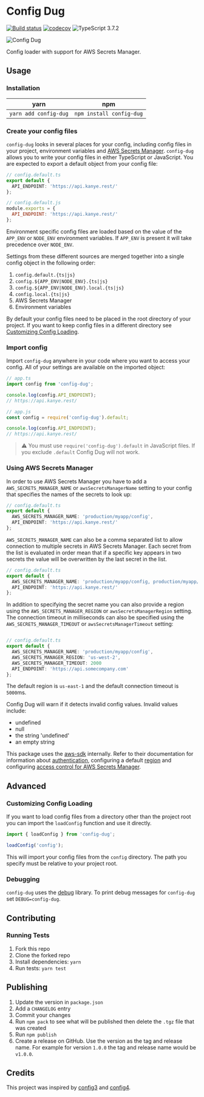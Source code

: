 # Config Dug

[![Build status](https://github.com/neofinancial/config-dug/workflows/CI/badge.svg)](https://github.com/neofinancial/config-dug/actions)
[![codecov](https://codecov.io/gh/neofinancial/config-dug/branch/master/graph/badge.svg)](https://codecov.io/gh/neofinancial/config-dug)
![TypeScript 3.7.2](https://img.shields.io/badge/TypeScript-3.7.2-brightgreen.svg)

![Config Dug](https://github.com/neofinancial/config-dug/blob/master/config-dug.png)

Config loader with support for AWS Secrets Manager.

## Usage

### Installation

| yarn                  | npm                      |
| --------------------- | ------------------------ |
| `yarn add config-dug` | `npm install config-dug` |

### Create your config files

`config-dug` looks in several places for your config, including config files in your project, environment variables and [AWS Secrets Manager](https://aws.amazon.com/secrets-manager/). `config-dug` allows you to write your config files in either TypeScript or JavaScript. You are expected to export a default object from your config file:

```ts
// config.default.ts
export default {
  API_ENDPOINT: 'https://api.kanye.rest/'
};
```

```js
// config.default.js
module.exports = {
  API_ENDPOINT: 'https://api.kanye.rest/'
};
```

Environment specific config files are loaded based on the value of the `APP_ENV` or `NODE_ENV` environment variables. If `APP_ENV` is present it will take precedence over `NODE_ENV`.

Settings from these different sources are merged together into a single config object in the following order:

1. `config.default.{ts|js}`
1. `config.${APP_ENV|NODE_ENV}.{ts|js}`
1. `config.${APP_ENV|NODE_ENV}.local.{ts|js}`
1. `config.local.{ts|js}`
1. AWS Secrets Manager
1. Environment variables

By default your config files need to be placed in the root directory of your project. If you want to keep config files in a different directory see [Customizing Config Loading](#customizing-config-loading).

### Import config

Import `config-dug` anywhere in your code where you want to access your config. All of your settings are available on the imported object:

```ts
// app.ts
import config from 'config-dug';

console.log(config.API_ENDPOINT);
// https://api.kanye.rest/
```

```js
// app.js
const config = require('config-dug').default;

console.log(config.API_ENDPOINT);
// https://api.kanye.rest/
```

> :warning: You must use `require('config-dug').default` in JavaScript files. If you exclude `.default` Config Dug will not work.

### Using AWS Secrets Manager

In order to use AWS Secrets Manager you have to add a `AWS_SECRETS_MANAGER_NAME` or `awsSecretsManagerName` setting to your config that specifies the names of the secrets to look up:

```ts
// config.default.ts
export default {
  AWS_SECRETS_MANAGER_NAME: 'production/myapp/config',
  API_ENDPOINT: 'https://api.kanye.rest/'
};
```

`AWS_SECRETS_MANAGER_NAME` can also be a comma separated list to allow connection to multiple secrets in AWS Secrets Manager. Each secret from the list is evaluated in order mean that if a specific key appears in two secrets the value will be overwritten by the last secret in the list.

```ts
// config.default.ts
export default {
  AWS_SECRETS_MANAGER_NAME: 'production/myapp/config, production/myapp/another-config',
  API_ENDPOINT: 'https://api.kanye.rest/'
};
```

In addition to specifying the secret name you can also provide a region using the `AWS_SECRETS_MANAGER_REGION` or `awsSecretsManagerRegion` setting. The connection timeout in milliseconds can also be specified using the `AWS_SECRETS_MANAGER_TIMEOUT` or `awsSecretsManagerTimeout` setting:

```ts

// config.default.ts
export default {
  AWS_SECRETS_MANAGER_NAME: 'production/myapp/config',
  AWS_SECRETS_MANAGER_REGION: 'us-west-2',
  AWS_SECRETS_MANAGER_TIMEOUT: 2000
  API_ENDPOINT: 'https://api.somecompany.com'
};
```

The default region is `us-east-1` and the default connection timeout is `5000`ms.

Config Dug will warn if it detects invalid config values. Invalid values include:

- undefined
- null
- the string 'undefined'
- an empty string

This package uses the [aws-sdk](https://docs.aws.amazon.com/sdk-for-javascript/v2/developer-guide/) internally. Refer to their documentation for information about [authentication](https://docs.aws.amazon.com/sdk-for-javascript/v2/developer-guide/setting-credentials-node.html), configuring a default [region](https://docs.aws.amazon.com/sdk-for-javascript/v2/developer-guide/setting-region.html) and configuring [access control for AWS Secrets Manager](https://docs.aws.amazon.com/secretsmanager/latest/userguide/auth-and-access.html).

## Advanced

### Customizing Config Loading

If you want to load config files from a directory other than the project root you can import the `loadConfig` function and use it directly.

```ts
import { loadConfig } from 'config-dug';

loadConfig('config');
```

This will import your config files from the `config` directory. The path you specify must be relative to your project root.

### Debugging

`config-dug` uses the [debug](https://github.com/visionmedia/debug) library. To print debug messages for `config-dug` set `DEBUG=config-dug`.

## Contributing

### Running Tests

1. Fork this repo
1. Clone the forked repo
1. Install dependencies: `yarn`
1. Run tests: `yarn test`

## Publishing

1. Update the version in `package.json`
1. Add a `CHANGELOG` entry
1. Commit your changes
1. Run `npm pack` to see what will be published then delete the `.tgz` file that was created
1. Run `npm publish`
1. Create a release on GitHub. Use the version as the tag and release name. For example for version `1.0.0` the tag and release name would be `v1.0.0`.

## Credits

This project was inspired by [config3](https://github.com/focusaurus/config3) and [config4](https://github.com/autolotto/config4).
